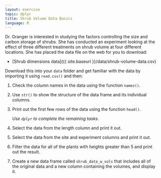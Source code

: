 ```yaml
---
layout: exercise
topic: dplyr
title: Shrub Volume Data Basics
language: R
---
```


Dr. Granger is interested in studying the factors controlling the size and
carbon storage of shrubs. She has conducted an experiment looking at the effect
of three different treatments on shrub volume at four different locations. She
has placed the data file on the web for you to download:

* [Shrub dimensions data]({{ site.baseurl }}/data/shrub-volume-data.csv)

Download this into your `data` folder and get familiar with the data by
importing it using `read.csv()` and then:

1. Check the column names in the data using the function `names()`.
2. Use `str()` to show the structure of the data frame and its individual 
   columns.
3. Print out the first few rows of the data using the function `head()`.

   *Use `dplyr` to complete the remaining tasks.*
4. Select the data from the length column and print it out.
5. Select the data from the site and experiment columns and print it out.
6. Filter the data for all of the plants with heights greater than 5 and
   print out the result.
7. Create a new data frame called `shrub_data_w_vols` that includes all of the
   original data and a new column containing the volumes, and display it.